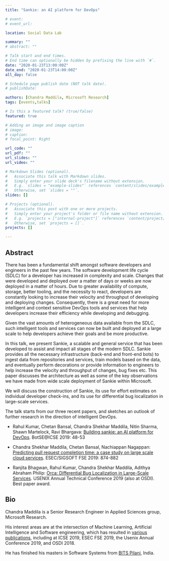 ```yaml
---
title: "Sankie: an AI platform for DevOps"

# event: 
# event_url: 

location: Social Data Lab

summary: ""
# abstract: ""

# Talk start and end times.
# End time can optionally be hidden by prefixing the line with `#`.
date: "2020-01-23T13:00:00Z"
date_end: "2020-01-23T14:00:00Z"
all_day: false

# Schedule page publish date (NOT talk date).
# publishDate:

authors: [Chandra Maddila, Microsoft Research]
tags: [events,talks]

# Is this a featured talk? (true/false)
featured: true

# Adding an image and image caption
# image:
# caption: 
# focal_point: Right

url_code: ""
url_pdf: ""
url_slides: ""
url_video: ""

# Markdown Slides (optional).
#   Associate this talk with Markdown slides.
#   Simply enter your slide deck's filename without extension.
#   E.g. `slides = "example-slides"` references `content/slides/example-slides.md`.
#   Otherwise, set `slides = ""`.
slides: []

# Projects (optional).
#   Associate this post with one or more projects.
#   Simply enter your project's folder or file name without extension.
#   E.g. `projects = ["internal-project"]` references `content/project/deep-learning/index.md`.
#   Otherwise, set `projects = []`.
projects: []

---
```



## Abstract

There has been a fundamental shift amongst software developers and engineers in the past few years. The software development life cycle (SDLC) for a developer has increased in complexity and scale. Changes that were developed and deployed over a matter of days or weeks are now deployed in a matter of hours. Due to greater availability of compute, storage, better tooling, and the necessity to react, developers are constantly looking to increase their velocity and throughput of developing and deploying changes. Consequently, there is a great need for more intelligent and context sensitive DevOps tools and services that help developers increase their efficiency while developing and debugging. 

Given the vast amounts of heterogeneous data available from the SDLC, such intelligent tools and services can now be built and deployed at a large scale to help developers achieve their goals and be more productive. 

In this talk, we present Sankie, a scalable and general service that has been developed to assist and impact all stages of the modern SDLC. Sankie provides all the necessary infrastructure (back-end and front-end bots) to ingest data from repositories and services, train models based on the data, and eventually perform decorations or provide information to engineers to help increase the velocity and throughput of changes, bug fixes etc. This paper discusses the architecture as well as some of the key observations we have made from wide scale deployment of Sankie within Microsoft.

We will discuss the construction of Sankie, its use for effort estimates on individual developer check-ins, and its use for differential bug localization in large-scale services.

The talk starts from our three recent papers, and sketches an outlook of further research in the direction of intelligent DevOps.

- Rahul Kumar, Chetan Bansal, Chandra Shekhar Maddila, Nitin Sharma, Shawn Martelock, Ravi Bhargava: [Building sankie: an AI platform for DevOps](https://dl.acm.org/doi/10.1109/BotSE.2019.00020). BotSE@ICSE 2019: 48-53

- 	Chandra Shekhar Maddila, Chetan Bansal, Nachiappan Nagappan: [Predicting pull request completion time: a case study on large scale cloud services](https://dl.acm.org/doi/10.1145/3338906.3340457). ESEC/SIGSOFT FSE 2019: 874-882

- 	Ranjita Bhagwan, Rahul Kumar, Chandra Shekhar Maddila, Adithya Abraham Philip: [Orca: Differential Bug Localization in Large-Scale Services](https://www.usenix.org/conference/osdi18/presentation/bhagwan). USENIX Annual Technical Conference 2019 (also at OSDI). Best paper award.


## Bio

Chandra Maddila is a Senior Research Engineer in Applied Sciences group, Microsoft Research.

His interest areas are at the intersection of Machine Learning, Artificial Intelligence and Software engineering, which has resulted in [various publications](https://dblp.org/pers/hd/m/Maddila:Chandra_Shekhar), including at ICSE 2019, ESEC FSE 2019, the Usenix Annual Conference 2019, and OSDI 2018.

He has finished his masters in Software Systems from [BITS Pilani](https://bits-pilani.ac.in/), India.




